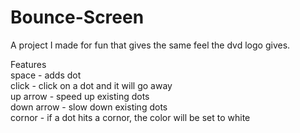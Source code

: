 ﻿# Bounce-Screen  

A project I made for fun that gives the same feel the dvd logo gives.  

Features  
space - adds dot  
click - click on a dot and it will go away  
up arrow - speed up existing dots  
down arrow - slow down existing dots  
cornor - if a dot hits a cornor, the color will be set to white

